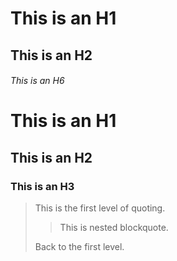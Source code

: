 # This is an H1

## This is an H2

###### This is an H6

# This is an H1 #

## This is an H2 ##

### This is an H3 ######


> This is the first level of quoting.
>
> > This is nested blockquote.
>
> Back to the first level.